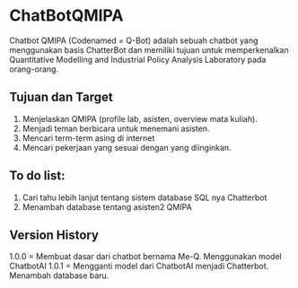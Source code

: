 # ChatBotQMIPA

Chatbot QMIPA (Codenamed = Q-Bot) adalah sebuah chatbot yang menggunakan basis ChatterBot dan memiliki tujuan untuk memperkenalkan Quantitative Modelling and Industrial Policy Analysis Laboratory pada orang-orang.

## Tujuan dan Target
1. Menjelaskan QMIPA (profile lab, asisten, overview mata kuliah).
2. Menjadi teman berbicara untuk menemani asisten.
3. Mencari term-term asing di internet
4. Mencari pekerjaan yang sesuai dengan yang diinginkan.

## To do list:
1. Cari tahu lebih lanjut tentang sistem database SQL nya Chatterbot
2. Menambah database tentang asisten2 QMIPA

## Version History
1.0.0 = Membuat dasar dari chatbot bernama Me-Q. Menggunakan model ChatbotAI
1.0.1 = Mengganti model dari ChatbotAI menjadi Chatterbot. Menambah database baru.
